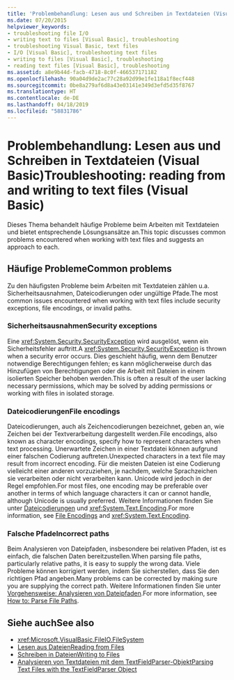 ```yaml
---
title: 'Problembehandlung: Lesen aus und Schreiben in Textdateien (Visual Basic)'
ms.date: 07/20/2015
helpviewer_keywords:
- troubleshooting file I/O
- writing text to files [Visual Basic], troubleshooting
- troubleshooting Visual Basic, text files
- I/O [Visual Basic], troubleshooting text files
- writing to files [Visual Basic], troubleshooting
- reading text files [Visual Basic], troubleshooting
ms.assetid: a8e9b44d-facb-4718-8c0f-466537171182
ms.openlocfilehash: 90a04d9de2ac77c28a92d99e1fe118a1f8ecf448
ms.sourcegitcommit: 0be8a279af6d8a43e03141e349d3efd5d35f8767
ms.translationtype: HT
ms.contentlocale: de-DE
ms.lasthandoff: 04/18/2019
ms.locfileid: "58831786"
---
```

# <a name="troubleshooting-reading-from-and-writing-to-text-files-visual-basic"></a><span data-ttu-id="ecf63-102">Problembehandlung: Lesen aus und Schreiben in Textdateien (Visual Basic)</span><span class="sxs-lookup"><span data-stu-id="ecf63-102">Troubleshooting: reading from and writing to text files (Visual Basic)</span></span>
<span data-ttu-id="ecf63-103">Dieses Thema behandelt häufige Probleme beim Arbeiten mit Textdateien und bietet entsprechende Lösungsansätze an.</span><span class="sxs-lookup"><span data-stu-id="ecf63-103">This topic discusses common problems encountered when working with text files and suggests an approach to each.</span></span>  
  
## <a name="common-problems"></a><span data-ttu-id="ecf63-104">Häufige Probleme</span><span class="sxs-lookup"><span data-stu-id="ecf63-104">Common problems</span></span>  
 <span data-ttu-id="ecf63-105">Zu den häufigsten Probleme beim Arbeiten mit Textdateien zählen u.a. Sicherheitsausnahmen, Dateicodierungen oder ungültige Pfade.</span><span class="sxs-lookup"><span data-stu-id="ecf63-105">The most common issues encountered when working with text files include security exceptions, file encodings, or invalid paths.</span></span>  
  
### <a name="security-exceptions"></a><span data-ttu-id="ecf63-106">Sicherheitsausnahmen</span><span class="sxs-lookup"><span data-stu-id="ecf63-106">Security exceptions</span></span>  
 <span data-ttu-id="ecf63-107">Eine <xref:System.Security.SecurityException> wird ausgelöst, wenn ein Sicherheitsfehler auftritt.</span><span class="sxs-lookup"><span data-stu-id="ecf63-107">A <xref:System.Security.SecurityException> is thrown when a security error occurs.</span></span> <span data-ttu-id="ecf63-108">Dies geschieht häufig, wenn dem Benutzer notwendige Berechtigungen fehlen; es kann möglicherweise durch das Hinzufügen von Berechtigungen oder die Arbeit mit Dateien in einem isolierten Speicher behoben werden.</span><span class="sxs-lookup"><span data-stu-id="ecf63-108">This is often a result of the user lacking necessary permissions, which may be solved by adding permissions or working with files in isolated storage.</span></span>  
  
### <a name="file-encodings"></a><span data-ttu-id="ecf63-109">Dateicodierungen</span><span class="sxs-lookup"><span data-stu-id="ecf63-109">File encodings</span></span>  
 <span data-ttu-id="ecf63-110">Dateicodierungen, auch als Zeichencodierungen bezeichnet, geben an, wie Zeichen bei der Textverarbeitung dargestellt werden.</span><span class="sxs-lookup"><span data-stu-id="ecf63-110">File encodings, also known as character encodings, specify how to represent characters when text processing.</span></span> <span data-ttu-id="ecf63-111">Unerwartete Zeichen in einer Textdatei können aufgrund einer falschen Codierung auftreten.</span><span class="sxs-lookup"><span data-stu-id="ecf63-111">Unexpected characters in a text file may result from incorrect encoding.</span></span> <span data-ttu-id="ecf63-112">Für die meisten Dateien ist eine Codierung vielleicht einer anderen vorzuziehen, je nachdem, welche Sprachzeichen sie verarbeiten oder nicht verarbeiten kann. Unicode wird jedoch in der Regel empfohlen.</span><span class="sxs-lookup"><span data-stu-id="ecf63-112">For most files, one encoding may be preferable over another in terms of which language characters it can or cannot handle, although Unicode is usually preferred.</span></span> <span data-ttu-id="ecf63-113">Weitere Informationen finden Sie unter [Dateicodierungen](../../../../visual-basic/developing-apps/programming/drives-directories-files/file-encodings.md) und <xref:System.Text.Encoding>.</span><span class="sxs-lookup"><span data-stu-id="ecf63-113">For more information, see [File Encodings](../../../../visual-basic/developing-apps/programming/drives-directories-files/file-encodings.md) and <xref:System.Text.Encoding>.</span></span>  
  
### <a name="incorrect-paths"></a><span data-ttu-id="ecf63-114">Falsche Pfade</span><span class="sxs-lookup"><span data-stu-id="ecf63-114">Incorrect paths</span></span>  
 <span data-ttu-id="ecf63-115">Beim Analysieren von Dateipfaden, insbesondere bei relativen Pfaden, ist es einfach, die falschen Daten bereitzustellen.</span><span class="sxs-lookup"><span data-stu-id="ecf63-115">When parsing file paths, particularly relative paths, it is easy to supply the wrong data.</span></span> <span data-ttu-id="ecf63-116">Viele Probleme können korrigiert werden, indem Sie sicherstellen, dass Sie den richtigen Pfad angeben.</span><span class="sxs-lookup"><span data-stu-id="ecf63-116">Many problems can be corrected by making sure you are supplying the correct path.</span></span> <span data-ttu-id="ecf63-117">Weitere Informationen finden Sie unter [Vorgehensweise: Analysieren von Dateipfaden](../../../../visual-basic/developing-apps/programming/drives-directories-files/how-to-parse-file-paths.md).</span><span class="sxs-lookup"><span data-stu-id="ecf63-117">For more information, see [How to: Parse File Paths](../../../../visual-basic/developing-apps/programming/drives-directories-files/how-to-parse-file-paths.md).</span></span>  
  
## <a name="see-also"></a><span data-ttu-id="ecf63-118">Siehe auch</span><span class="sxs-lookup"><span data-stu-id="ecf63-118">See also</span></span>

- <xref:Microsoft.VisualBasic.FileIO.FileSystem>
- [<span data-ttu-id="ecf63-119">Lesen aus Dateien</span><span class="sxs-lookup"><span data-stu-id="ecf63-119">Reading from Files</span></span>](../../../../visual-basic/developing-apps/programming/drives-directories-files/reading-from-files.md)
- [<span data-ttu-id="ecf63-120">Schreiben in Dateien</span><span class="sxs-lookup"><span data-stu-id="ecf63-120">Writing to Files</span></span>](../../../../visual-basic/developing-apps/programming/drives-directories-files/writing-to-files.md)
- [<span data-ttu-id="ecf63-121">Analysieren von Textdateien mit dem TextFieldParser-Objekt</span><span class="sxs-lookup"><span data-stu-id="ecf63-121">Parsing Text Files with the TextFieldParser Object</span></span>](../../../../visual-basic/developing-apps/programming/drives-directories-files/parsing-text-files-with-the-textfieldparser-object.md)
